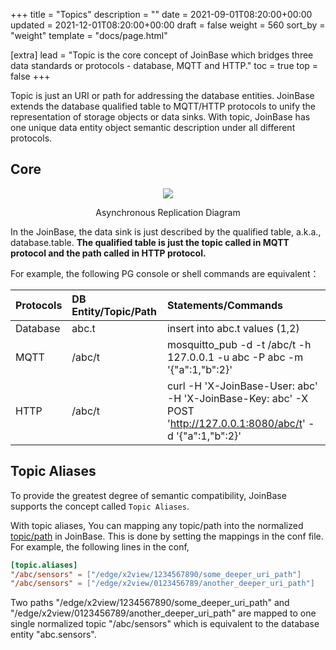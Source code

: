 +++
title = "Topics"
description = ""
date = 2021-09-01T08:20:00+00:00
updated = 2021-12-01T08:20:00+00:00
draft = false
weight = 560
sort_by = "weight"
template = "docs/page.html"

[extra]
lead = "Topic is the core concept of JoinBase which bridges three data standards or protocols  - database, MQTT and HTTP."
toc = true
top = false
+++

Topic is just an URI or path for addressing the database entities. JoinBase extends the database qualified table to MQTT/HTTP protocols to unify the representation of storage objects or data sinks. With topic, JoinBase has one unique data entity object semantic description under all different protocols.

## Core

<p align="center">
<img src="/imgs/docs/topics.png" class="img-fluid">
</p>
<p align="center"> Asynchronous Replication Diagram <p/>

In the JoinBase, the data sink is just described by the qualified table, a.k.a., database.table. **The qualified table is just the topic called in MQTT protocol and the path called in HTTP protocol.** 

For example, the following PG console or shell commands are equivalent：

| Protocols |  DB Entity/Topic/Path     |       Statements/Commands          |
| :---------| :------------------------ | :------------------------ | 
| Database  | abc.t                     | insert into abc.t values (1,2) |
| MQTT      | /abc/t                    | mosquitto_pub -d -t /abc/t -h 127.0.0.1 -u abc -P abc -m '{"a":1,"b":2}' |
| HTTP | /abc/t   | curl -H 'X-JoinBase-User: abc' -H 'X-JoinBase-Key: abc'  -X POST 'http://127.0.0.1:8080/abc/t' -d '{"a":1,"b":2}' |


## Topic Aliases

To provide the greatest degree of semantic compatibility, JoinBase supports the concept called `Topic Aliases`.

With topic aliases, You can mapping any topic/path into the normalized [topic/path](/docs/references/topics) in JoinBase. This is done by setting the mappings in the conf file. For example, the following lines in the conf,

```toml
[topic.aliases]
"/abc/sensors" = ["/edge/x2view/1234567890/some_deeper_uri_path"]
"/abc/sensors" = ["/edge/x2view/0123456789/another_deeper_uri_path"]
```

Two paths "/edge/x2view/1234567890/some_deeper_uri_path" and "/edge/x2view/0123456789/another_deeper_uri_path" are mapped to one single normalized topic "/abc/sensors" which is equivalent to the database entity "abc.sensors".